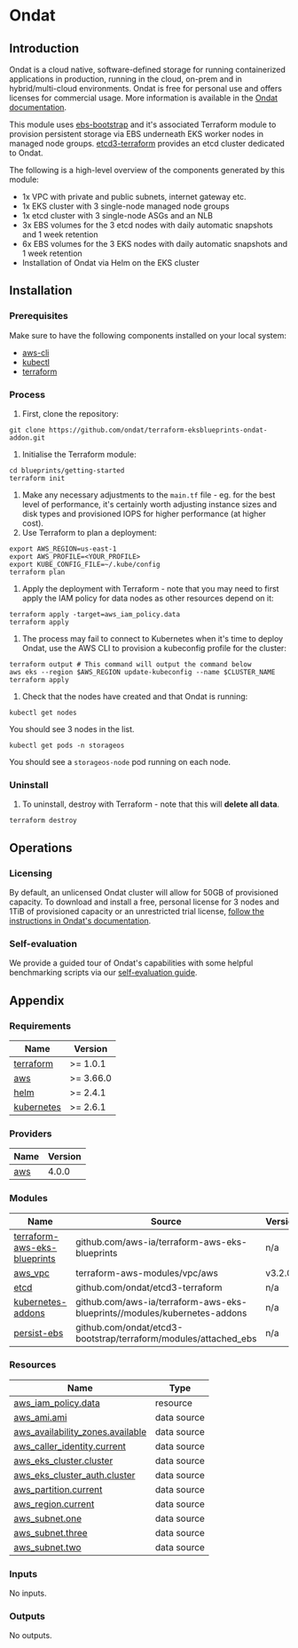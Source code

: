 # Ondat

## Introduction

Ondat is a cloud native, software-defined storage for running containerized
applications in production, running in the cloud, on-prem and in
hybrid/multi-cloud environments. Ondat is free for personal use and offers
licenses for commercial usage. More information is available in
the [Ondat documentation](https://docs.ondat.io/docs/introduction/).

This module uses [ebs-bootstrap](https://github.com/ondat/etcd3-bootstrap)
and it's associated Terraform module to provision persistent storage via
EBS underneath EKS worker nodes in managed node groups.
[etcd3-terraform](https://github.com/ondat/etcd3-terraform) provides an
etcd cluster dedicated to Ondat.

The following is a high-level overview of the components generated by this module:

- 1x VPC with private and public subnets, internet gateway etc.
- 1x EKS cluster with 3 single-node managed node groups
- 1x etcd cluster with 3 single-node ASGs and an NLB
- 3x EBS volumes for the 3 etcd nodes with daily automatic snapshots and 1 week retention
- 6x EBS volumes for the 3 EKS nodes with daily automatic snapshots and 1 week retention
- Installation of Ondat via Helm on the EKS cluster

## Installation

### Prerequisites

Make sure to have the following components installed on your local system:

- [aws-cli](https://docs.aws.amazon.com/cli/latest/userguide/install-cliv2.html)
- [kubectl](https://kubernetes.io/docs/tasks/tools/)
- [terraform](https://learn.hashicorp.com/tutorials/terraform/install-cli)

### Process

1. First, clone the repository:

```shell
git clone https://github.com/ondat/terraform-eksblueprints-ondat-addon.git
```

1. Initialise the Terraform module:

```shell
cd blueprints/getting-started
terraform init
```

1. Make any necessary adjustments to the `main.tf` file - eg. for the best level
of performance, it's certainly worth adjusting instance sizes and disk types and
provisioned IOPS for higher performance (at higher cost).
1. Use Terraform to plan a deployment:

```shell
export AWS_REGION=us-east-1
export AWS_PROFILE=<YOUR_PROFILE>
export KUBE_CONFIG_FILE=~/.kube/config
terraform plan
```

1. Apply the deployment with Terraform - note that you may need to first apply the
IAM policy for data nodes as other resources depend on it:

```shell
terraform apply -target=aws_iam_policy.data
terraform apply
```

1. The process may fail to connect to Kubernetes when it's time to deploy Ondat,
use the AWS CLI to provision a kubeconfig profile for the cluster:

```shell
terraform output # This command will output the command below
aws eks --region $AWS_REGION update-kubeconfig --name $CLUSTER_NAME
terraform apply
```

1. Check that the nodes have created and that Ondat is running:

```shell
kubectl get nodes
```

You should see 3 nodes in the list.

```shell
kubectl get pods -n storageos
```

You should see a `storageos-node` pod running on each node.

### Uninstall

1. To uninstall, destroy with Terraform - note that this will **delete all data**.

```shell
terraform destroy
```

## Operations

### Licensing

By default, an unlicensed Ondat cluster will allow for 50GB of
provisioned capacity. To download and install a free, personal
license for 3 nodes and 1TiB of provisioned capacity or an 
unrestricted trial license,
[follow the instructions in Ondat's documentation](https://docs.ondat.io/docs/operations/licensing/#ondat-cli---running-the-cli).

### Self-evaluation

We provide a guided tour of Ondat's capabilities with some helpful benchmarking
scripts via our [self-evaluation guide](https://docs.ondat.io/docs/self-eval/#deploy-the-ondat-cli-as-a-container).

## Appendix

### Requirements

| Name | Version |
|------|---------|
| <a name="requirement_terraform"></a> [terraform](#requirement\_terraform) | >= 1.0.1 |
| <a name="requirement_aws"></a> [aws](#requirement\_aws) | >= 3.66.0 |
| <a name="requirement_helm"></a> [helm](#requirement\_helm) | >= 2.4.1 |
| <a name="requirement_kubernetes"></a> [kubernetes](#requirement\_kubernetes) | >= 2.6.1 |

### Providers

| Name | Version |
|------|---------|
| <a name="provider_aws"></a> [aws](#provider\_aws) | 4.0.0 |

### Modules

| Name | Source | Version |
|------|--------|---------|
| <a name="module_terraform-aws-eks-blueprints"></a> [terraform-aws-eks-blueprints](#module\_terraform-aws-eks-blueprints) | github.com/aws-ia/terraform-aws-eks-blueprints | n/a |
| <a name="module_aws_vpc"></a> [aws\_vpc](#module\_aws\_vpc) | terraform-aws-modules/vpc/aws | v3.2.0 |
| <a name="module_etcd"></a> [etcd](#module\_etcd) | github.com/ondat/etcd3-terraform | n/a |
| <a name="module_kubernetes-addons"></a> [kubernetes-addons](#module\_kubernetes-addons) | github.com/aws-ia/terraform-aws-eks-blueprints//modules/kubernetes-addons | n/a |
| <a name="module_persist-ebs"></a> [persist-ebs](#module\_persist-ebs) | github.com/ondat/etcd3-bootstrap/terraform/modules/attached_ebs | n/a |

### Resources

| Name | Type |
|------|------|
| [aws_iam_policy.data](https://registry.terraform.io/providers/hashicorp/aws/latest/docs/resources/iam_policy) | resource |
| [aws_ami.ami](https://registry.terraform.io/providers/hashicorp/aws/latest/docs/data-sources/ami) | data source |
| [aws_availability_zones.available](https://registry.terraform.io/providers/hashicorp/aws/latest/docs/data-sources/availability_zones) | data source |
| [aws_caller_identity.current](https://registry.terraform.io/providers/hashicorp/aws/latest/docs/data-sources/caller_identity) | data source |
| [aws_eks_cluster.cluster](https://registry.terraform.io/providers/hashicorp/aws/latest/docs/data-sources/eks_cluster) | data source |
| [aws_eks_cluster_auth.cluster](https://registry.terraform.io/providers/hashicorp/aws/latest/docs/data-sources/eks_cluster_auth) | data source |
| [aws_partition.current](https://registry.terraform.io/providers/hashicorp/aws/latest/docs/data-sources/partition) | data source |
| [aws_region.current](https://registry.terraform.io/providers/hashicorp/aws/latest/docs/data-sources/region) | data source |
| [aws_subnet.one](https://registry.terraform.io/providers/hashicorp/aws/latest/docs/data-sources/subnet) | data source |
| [aws_subnet.three](https://registry.terraform.io/providers/hashicorp/aws/latest/docs/data-sources/subnet) | data source |
| [aws_subnet.two](https://registry.terraform.io/providers/hashicorp/aws/latest/docs/data-sources/subnet) | data source |

### Inputs

No inputs.

### Outputs

No outputs.
